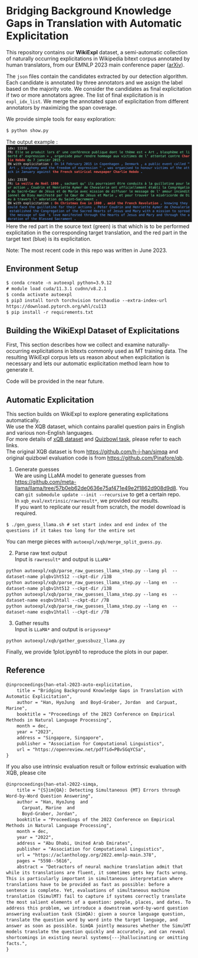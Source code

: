 # Bridging Background Knowledge Gaps in Translation with Automatic Explicitation
This repository contains our **WikiExpl** dataset, a semi-automatic collection of naturally occurring explicitations in Wikipedia bitext corpus annotated by human translators, from our EMNLP 2023 main conference paper ([arXiv](https://arxiv.org/abs/2312.01308)).

The `json` files contain the candidates extracted by our detection algorithm.
Each candidate is annotated by three annotators and we assign the label based on the majority vote. 
We consider the candidates as final explicitation if two or more annotators agree.
The list of final explicitation is in `expl_idx_list`. We merge the annotated span of explicitation from different annotators by maximizing the span coverage.

We provide simple tools for easy exploration:
```bash
$ python show.py
```
The output example :
![output_example](doc/ex1.png)
Here the red part in the source text (green) is that which is to be performed explicitation in the corresponding target translation, and the red part in the target text (blue) is its explicitation.

Note: The most recent code in this repo was written in June 2023.

## Environment Setup
```
$ conda create -n autoexpl python=3.9.12
# module load cuda/11.3.1 cudnn/v8.2.1
$ conda activate autoexpl
$ pip3 install torch torchvision torchaudio --extra-index-url https://download.pytorch.org/whl/cu113
$ pip install -r requirements.txt
```

## Building the WikiExpl Dataset of Explicitations
First, This section describes how we collect and examine naturally-occurring explicitations in bitexts commonly used as MT training data. The resulting WikiExpl corpus lets us reason about when explicitation is necessary and lets our automatic explicitation method learn how to generate it.

Code will be provided in the near future.

## Automatic Explicitation
This section builds on WikiExpl to explore generating explicitations automatically.  
We use the XQB dataset, which contains parallel question pairs in English and various non-English languages.  
For more details of [xQB dataset](https://aclanthology.org/2022.emnlp-main.378/) and [Quizbowl task](https://arxiv.org/abs/1904.04792), please refer to each links.  
The original XQB dataset is from https://github.com/h-j-han/simqa and original quizbowl evaluation code is from https://github.com/Pinafore/qb.  

1. Generate guesses  
We are using LLaMA model to generate guesses from https://github.com/meta-llama/llama/tree/57b0eb62de0636e75af471e49e2f1862d908d9d8. You can `git submodule update --init --recursive` to get a certain repo.  
In `xqb_eval/extrinsic/rawresult*`, we provided our results.  
If you want to replicate our result from scratch, the model download is required.  
```
$ ./gen_guess_llama.sh # set start index and end index of the questions if it takes too long for the entire set
```
You can merge pieces with `autoexpl/xqb/merge_split_guess.py`.

2. Parse raw text output  
Input is `rawresult*` and output is `LLaMA*`
```
python autoexpl/xqb/parse_raw_guesses_llama_step.py --lang pl  --dataset-name plqbv1ht512 --ckpt-dir /13B
python autoexpl/xqb/parse_raw_guesses_llama_step.py --lang en  --dataset-name plqbv1ht512 --ckpt-dir /13B
python autoexpl/xqb/parse_raw_guesses_llama_step.py --lang es  --dataset-name esqbv1htall --ckpt-dir /7B
python autoexpl/xqb/parse_raw_guesses_llama_step.py --lang en  --dataset-name esqbv1htall --ckpt-dir /7B
```
3. Gather results  
Input is `LLaMA*` and output is  `origvsexp*`
```
python autoexpl/xqb/gather_guessbuzz_llama.py
```

Finally, we provide 1plot.ipynb1 to reproduce the plots in our paper.

## Reference
```
@inproceedings{han-etal-2023-auto-explicitation,
    title = "Bridging Background Knowledge Gaps in Translation with Automatic Explicitation",
    author = "Han, HyoJung  and Boyd-Graber, Jordan  and Carpuat, Marine",
    booktitle = "Proceedings of the 2023 Conference on Empirical Methods in Natural Language Processing",
    month = dec,
    year = "2023",
    address = "Singapore, Singapore",
    publisher = "Association for Computational Linguistics",
    url = "https://openreview.net/pdf?id=PBvSGqYCSa",
}
```
If you also use intrinsic evaluation result or follow extrinsic evaluation with XQB, please cite 
```
@inproceedings{han-etal-2022-simqa,
    title = "{S}im{QA}: Detecting Simultaneous {MT} Errors through Word-by-Word Question Answering",
    author = "Han, HyoJung  and
      Carpuat, Marine  and
      Boyd-Graber, Jordan",
    booktitle = "Proceedings of the 2022 Conference on Empirical Methods in Natural Language Processing",
    month = dec,
    year = "2022",
    address = "Abu Dhabi, United Arab Emirates",
    publisher = "Association for Computational Linguistics",
    url = "https://aclanthology.org/2022.emnlp-main.378",
    pages = "5598--5616",
    abstract = "Detractors of neural machine translation admit that while its translations are fluent, it sometimes gets key facts wrong. This is particularly important in simultaneous interpretation where translations have to be provided as fast as possible: before a sentence is complete. Yet, evaluations of simultaneous machine translation (SimulMT) fail to capture if systems correctly translate the most salient elements of a question: people, places, and dates. To address this problem, we introduce a downstream word-by-word question answering evaluation task (SimQA): given a source language question, translate the question word by word into the target language, and answer as soon as possible. SimQA jointly measures whether the SimulMT models translate the question quickly and accurately, and can reveal shortcomings in existing neural systems{---}hallucinating or omitting facts.",
}
```